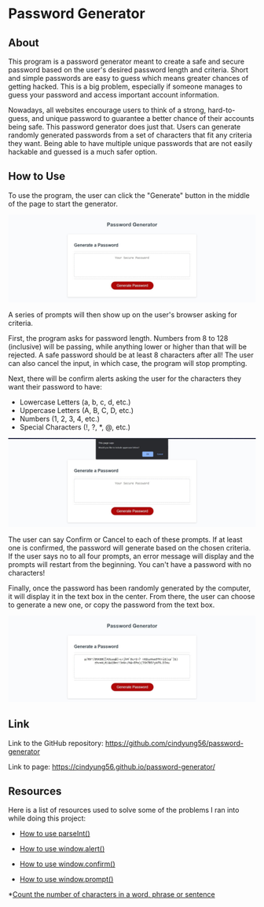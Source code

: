 # Password Generator

## About

This program is a password generator meant to create a safe and secure password based on the user's desired password length and criteria. Short and simple passwords are easy to guess which means greater chances of getting hacked. This is a big problem, especially if someone manages to guess your password and access important account information. 

Nowadays, all websites encourage users to think of a strong, hard-to-guess, and unique password to guarantee a better chance of their accounts being safe. This password generator does just that. Users can generate randomly generated passwords from a set of characters that fit any criteria they want. Being able to have multiple unique passwords that are not easily hackable and guessed is a much safer option.

## How to Use

To use the program, the user can click the "Generate" button in the middle of the page to start the generator.

![The initial view when the page is loaded.](./images/image-01.jpg)

A series of prompts will then show up on the user's browser asking for criteria.

First, the program asks for password length. Numbers from 8 to 128 (inclusive) will be passing, while anything lower or higher than that will be rejected. A safe password should be at least 8 characters after all! The user can also cancel the input, in which case, the program will stop prompting.

Next, there will be confirm alerts asking the user for the characters they want their password to have:
* Lowercase Letters (a, b, c, d, etc.)
* Uppercase Letters (A, B, C, D, etc.)
* Numbers (1, 2, 3, 4, etc.)
* Special Characters (!, ?, *, @, etc.)

![The browser gives the user a popup asking if they want to include uppercase letters in their password](./images/image-02.jpg)

The user can say Confirm or Cancel to each of these prompts. If at least one is confirmed, the password will generate based on the chosen criteria. If the user says no to all four prompts, an error message will display and the prompts will restart from the beginning. You can't have a password with no characters!

Finally, once the password has been randomly generated by the computer, it will display it in the text box in the center. From there, the user can choose to generate a new one, or copy the password from the text box.

![The password is randomly generated using the confirmed criteria. This photo shows one with 100 characters and all four criteria confirmed.](./images/image-03.jpg)

## Link

Link to the GitHub repository: https://github.com/cindyung56/password-generator

Link to page: https://cindyung56.github.io/password-generator/

## Resources

Here is a list of resources used to solve some of the problems I ran into while doing this project:

* [How to use parseInt()](https://developer.mozilla.org/en-US/docs/Web/JavaScript/Reference/Global_Objects/parseInt)

* [How to use window.alert()](https://developer.mozilla.org/en-US/docs/Web/API/Window/alert)

* [How to use window.confirm()](https://developer.mozilla.org/en-US/docs/Web/API/Window/confirm)

* [How to use window.prompt()](https://developer.mozilla.org/en-US/docs/Web/API/Window/prompt)

*[Count the number of characters in a word, phrase or sentence](https://wordcounter.net/character-count)
